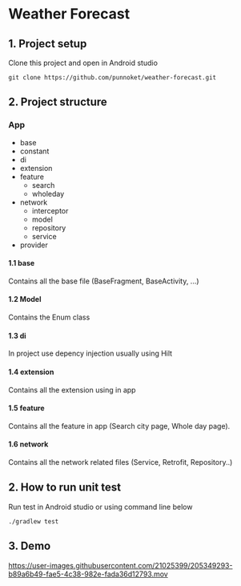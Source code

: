 # Weather Forecast

## 1. Project setup

Clone this project and open in Android studio

``` 
git clone https://github.com/punnoket/weather-forecast.git
```

## 2. Project structure
### App

* base
* constant 
* di
* extension
* feature
  * search
  * wholeday
* network
	* interceptor
	* model
  * repository
  * service
* provider

#### 1.1 base

Contains all the base file (BaseFragment, BaseActivity, ...)

#### 1.2 Model

Contains the Enum class 

#### 1.3 di

In project use depency injection usually using Hilt

#### 1.4 extension

Contains all the extension using in app

#### 1.5 feature

Contains all the feature in app (Search city page, Whole day page).

#### 1.6 network

Contains all the network related files (Service, Retrofit, Repository..)

## 2. How to run unit test

Run test in Android studio or using command line below

``` 
./gradlew test
```

## 3. Demo

https://user-images.githubusercontent.com/21025399/205349293-b89a6b49-fae5-4c38-982e-fada36d12793.mov




